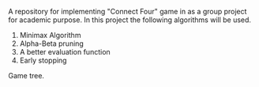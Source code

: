 A repository for implementing "Connect Four" game in as a group project for academic purpose.
In this project the following algorithms will be used.
1. Minimax Algorithm
2. Alpha-Beta pruning
3. A better evaluation function
4. Early stopping

Game tree.
